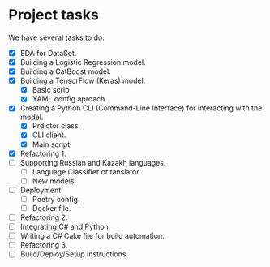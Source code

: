 # Project tasks

We have several tasks to do:

- [x] EDA for DataSet.
- [x] Building a Logistic Regression model.
- [x] Building a CatBoost model.
- [x] Building a TensorFlow (Keras) model.
    - [x] Basic scrip
    - [x] YAML config aproach
- [x] Creating a Python CLI (Command-Line Interface) for interacting with the model.
    - [X] Prdictor class.
    - [x] CLI client.
    - [x] Main script.
- [x] Refactoring 1.
- [ ] Supporting Russian and Kazakh languages.
    - [ ] Language Classifier or tanslator.
    - [ ] New models.
- [ ] Deployment
    - [ ] Poetry config.
    - [ ] Docker file.
- [ ] Refactoring 2.
- [ ] Integrating C# and Python.
- [ ] Writing a C# Cake file for build automation.
- [ ] Refactoring 3.
- [ ] Build/Deploy/Setup instructions.
